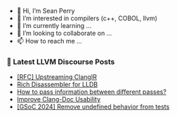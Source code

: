- 👋 Hi, I’m Sean Perry
- 👀 I’m interested in compilers (c++, COBOL, llvm)
- 🌱 I’m currently learning ...
- 💞️ I’m looking to collaborate on ...
- 📫 How to reach me ...

<!---
s66perry/s66perry is a ✨ special ✨ repository because its `README.md` (this file) appears on your GitHub profile.
You can click the Preview link to take a look at your changes.
--->
### 📕 Latest LLVM Discourse Posts

<!-- DISCOURSE-LLVM:START -->
- [[RFC] Upstreaming ClangIR](https://discourse.llvm.org/t/rfc-upstreaming-clangir/76587?page=3#post_51)
- [Rich Disassembler for LLDB](https://discourse.llvm.org/t/rich-disassembler-for-lldb/76952#post_7)
- [How to pass information between different passes?](https://discourse.llvm.org/t/how-to-pass-information-between-different-passes/77250#post_1)
- [Improve Clang-Doc Usability](https://discourse.llvm.org/t/improve-clang-doc-usability/76996#post_3)
- [[GSoC 2024] Remove undefined behavior from tests](https://discourse.llvm.org/t/gsoc-2024-remove-undefined-behavior-from-tests/77236#post_5)
<!-- DISCOURSE-LLVM:END -->
